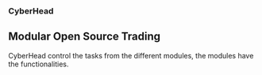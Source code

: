 ### CyberHead
## Modular Open Source Trading
CyberHead control the tasks from the different modules, the modules have the functionalities.
